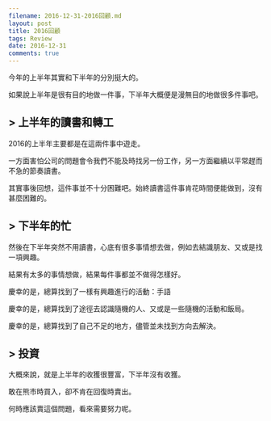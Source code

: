 ```yaml
---
filename: 2016-12-31-2016回顧.md
layout: post
title: 2016回顧
tags: Review
date: 2016-12-31
comments: true
---
```

今年的上半年其實和下半年的分別挺大的。

如果說上半年是很有目的地做一件事，下半年大概便是漫無目的地做很多件事吧。

## > 上半年的讀書和轉工

2016的上半年主要都是在這兩件事中遊走。

一方面害怕公司的問題會令我們不能及時找另一份工作，另一方面繼續以平常趕而不急的節奏讀書。

其實事後回想，這件事並不十分困難吧。始終讀書這件事肯花時間便能做到，沒有甚麼困難的。

## > 下半年的忙

然後在下半年突然不用讀書，心底有很多事情想去做，例如去結識朋友、又或是找一項興趣。

結果有太多的事情想做，結果每件事都並不做得怎樣好。

慶幸的是，總算找到了一樣有興趣進行的活動：手語

慶幸的是，總算找到了途徑去認識隨機的人、又或是一些隨機的活動和飯局。

慶幸的是，總算找到了自己不足的地方，儘管並未找到方向去解決。

## > 投資

大概來說，就是上半年的收獲很豐富，下半年沒有收獲。

敢在熊市時買入，卻不肯在回復時賣出。

何時應該賣這個問題，看來需要努力呢。